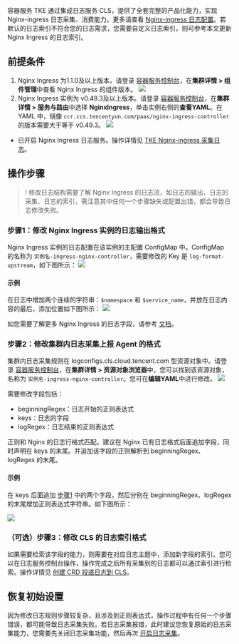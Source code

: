 

容器服务 TKE 通过集成日志服务 CLS，提供了全套完整的产品化能力，实现 Nginx-ingress 日志采集、消费能力。更多请查看 [Nginx-ingress 日志配置](https://cloud.tencent.com/document/product/457/50505)。若默认的日志索引不符合您的日志需求，您需要自定义日志索引，则可参考本文更新 Nginx Ingress 的日志索引。

## 前提条件

1. Nginx Ingress 为1.1.0及以上版本。请登录 [容器服务控制台](https://console.cloud.tencent.com/tke2)，在**集群详情 > 组件管理**中查看 Nginx Ingress 的组件版本。
![](https://qcloudimg.tencent-cloud.cn/raw/26d4c551dde44fae20831f2becd26f59.png)
2. Nginx Ingress 实例为 v0.49.3及以上版本。请登录 [容器服务控制台](https://console.cloud.tencent.com/tke2)，在**集群详情 > 服务与路由**中选择 **NginxIngress**，单击实例右侧的**查看YAML**。在 YAML 中，镜像 `ccr.ccs.tencentyun.com/paas/nginx-ingress-controller` 的版本需要大于等于 v0.49.3。
![](https://qcloudimg.tencent-cloud.cn/raw/8edd2d4adfd5f2224355221ab4e4bf8c.png)
- 已开启 Nginx Ingress 日志服务。操作详情见 [TKE Nginx-ingress 采集日志](https://cloud.tencent.com/document/product/457/50505#tke-nginx-ingress-.E9.87.87.E9.9B.86.E6.97.A5.E5.BF.97)。

## 操作步骤

>! 修改日志结构需要了解 Nginx Ingress 的日志流，如日志的输出、日志的采集、日志的索引，需注意其中任何一个步骤缺失或配置出错，都会导致日志修改失败。


[](id:step1)
### 步骤1：修改 Nginx Ingress 实例的日志输出格式

Nginx Ingress 实例的日志配置在该实例的主配置 ConfigMap 中。ConfigMap 的名称为 `实例名-ingress-nginx-controller`，需要修改的 Key 是 `log-format-upstream`，如下图所示：
![](https://qcloudimg.tencent-cloud.cn/raw/ef13cea94d0da03b17fca68ad49e431e.png)

#### 示例
在日志中增加两个连续的字符串：`$namespace` 和 `$service_name`，并放在日志内容的最后，添加位置如下图所示：
![](https://qcloudimg.tencent-cloud.cn/raw/8e2ac7866c60bf896cd2895056b5124a.png)

如您需要了解更多 Nginx Ingress 的日志字段，请参考 [文档](https://kubernetes.github.io/ingress-nginx/user-guide/nginx-configuration/log-format/)。

### 步骤2：修改集群内日志采集上报 Agent 的格式

集群内日志采集规则在 logconfigs.cls.cloud.tencent.com 型资源对象中。请登录 [容器服务控制台](https://console.cloud.tencent.com/tke2)，在**集群详情 > 资源对象浏览器**中，您可以找到该资源对象，名称为 `实例名-ingress-nginx-controller`。您可在**编辑YAML**中进行修改。
![](https://qcloudimg.tencent-cloud.cn/raw/6008f437941eba69d429c719ace7fc6d.png) 

需要修改字段包括：

* beginningRegex：日志开始的正则表达式
* keys：日志的字段
* logRegex：日志结束的正则表达式

正则和 Nginx 的日志行格式匹配。建议在 Nginx 已有日志格式后面追加字段，同时声明在 keys 的末尾。并追加该字段的正则解析到 beginningRegex、logRegex 的末尾。

#### 示例
在 keys 后面追加 [步骤1](#step1) 中的两个字段，然后分别在 beginningRegex、logRegex 的末尾增加正则表达式字符串。如下图所示：

![](https://qcloudimg.tencent-cloud.cn/raw/3b15ec6ffc2a44f7eb852800121620aa.png)

### （可选）步骤3：修改 CLS 的日志索引格式 

如果需要检索该字段的能力，则需要在对应日志主题中，添加新字段的索引。您可以在日志服务控制台操作，操作完成之后所有采集到的日志都可以通过索引进行检索。操作详情见 [创建 CRD 投递日志到 CLS](https://cloud.tencent.com/document/product/457/48425)。
 



## 恢复初始设置

因为修改日志规则步骤较复杂，且涉及到正则表达式，操作过程中有任何一个步骤错误，都可能导致日志采集失败。若日志采集报错，此时建议您恢复原始的日志采集能力，您需要先关闭日志采集功能，然后再次 [开启日志采集](https://cloud.tencent.com/document/product/457/36771)。
